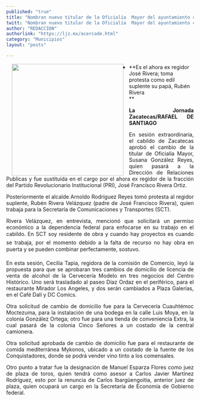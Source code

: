 ```yaml
---
published: "true"
title: "Nombran nuevo titular de la Oficialía  Mayor del ayuntamiento capitalino"
twitt: "Nombran nuevo titular de la Oficialía  Mayor del ayuntamiento capitalino"
author: "REDACCION"
authorlink: "https://ljz.mx/acercade.html"
category: "Municipios"
layout: "posts"

---
```


<img src="http://ljz.mx/images/stories/fotos_abril2013/p10 cabildo.jpg" border="0" width="300" style="margin-left: 15px; margin-right: 15px; float: left;" />

*   **Es el ahora ex regidor José Rivera; toma protesta como edil suplente su papá, Rubén Rivera  
    **

<p style="text-align: justify;">
  <strong>La Jornada Zacatecas/RAFAEL DE SANTIAGO</strong>
</p>

<p style="text-align: justify;">
  En sesión extraordinaria, el cabildo de Zacatecas aprobó el cambio de la titular de Oficialía Mayor, Susana González Reyes, quien pasará a la Dirección de Relaciones Publicas y fue sustituida en el cargo por el ahora ex regidor de la fracción del Partido Revolucionario Institucional (PRI), José Francisco Rivera Ortiz.
</p>

<p style="text-align: justify;">
  Posteriormente el alcalde Arnoldo Rodríguez Reyes tomó protesta al regidor suplente, Rubén Rivera Velázquez (padre de José Francisco Rivera), quien trabaja para la Secretaría de Comunicaciones y Transportes (SCT).
</p>

<p style="text-align: justify;">
  Rivera Velázquez, en entrevista, mencionó que solicitará un permiso económico a la dependencia federal para enfocarse en su trabajo en el cabildo. En SCT soy residente de obra y cuando hay proyectos es cuando se trabaja, por el momento debido a la falta de recurso no hay obra en puerta y se pueden combinar perfectamente, sostuvo.
</p>

<p style="text-align: justify;">
  En esta sesión, Cecilia Tapia, regidora de la comisión de Comercio, leyó la propuesta para que se aprobaran tres cambios de domicilio de licencia de venta de alcohol de la Cervecería Modelo en tres negocios del Centro Histórico. Uno será trasladado al paseo Díaz Ordaz en el periférico, para el restaurante Mirador Los Angeles, y dos serán cambiados a Plaza Galerías, en el Café Dalí y DC Comics.
</p>

<p style="text-align: justify;">
  Otra solicitud de cambio de domicilio fue para la Cervecería Cuauhtémoc Moctezuma, para la instalación de una bodega en la calle Luis Moya, en la colonia González Ortega; otro fue para una tienda de conveniencia Extra, la cual pasará de la colonia Cinco Señores a un costado de la central camionera.
</p>

<p style="text-align: justify;">
  Otra solicitud aprobada de cambio de domicilio fue para el restaurante de comida mediterránea Mykonos, ubicado a un costado de la fuente de los Conquistadores, donde se podrá vender vino tinto a los comensales.
</p>

<p style="text-align: justify;">
  Otro punto a tratar fue la designación de Manuel Esparza Flores como juez de plaza de toros, quien tendrá como asesor a Carlos Javier Martínez Rodríguez, esto por la renuncia de Carlos Ibargüengoitia, anterior juez de plaza, quien ocupará un cargo en la Secretaría de Economía de Gobierno federal.
</p>
